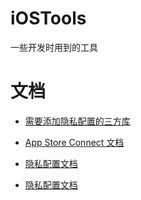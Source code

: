 # iOSTools
一些开发时用到的工具

# 文档

* [需要添加隐私配置的三方库](https://developer.apple.com/cn/support/third-party-SDK-requirements/)

* [App Store Connect 文档](https://developer.apple.com/cn/help/app-store-connect/manage-in-app-purchases/schedule-price-changes/)

* [隐私配置文档](https://juejin.cn/post/7347165355586109477)
  
* [隐私配置文档](https://developer.apple.com/documentation/bundleresources/privacy_manifest_files)
